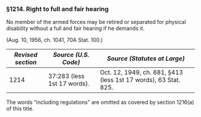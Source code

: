 ### §1214. Right to full and fair hearing ###

No member of the armed forces may be retired or separated for physical disability without a full and fair hearing if he demands it.

(Aug. 10, 1956, ch. 1041, 70A Stat. 100.)

|*Revised section*|   *Source (U.S. Code)*    |                 *Source (Statutes at Large)*                  |
|-----------------|---------------------------|---------------------------------------------------------------|
|      1214       |37:283 (less 1st 17 words).|Oct. 12, 1949, ch. 681, §413 (less 1st 17 words), 63 Stat. 825.|

The words “including regulations” are omitted as covered by section 1216(a) of this title.